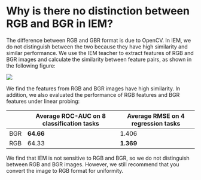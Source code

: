# Why is there no distinction between RGB and BGR in IEM?

The difference between RGB and GBR format is due to OpenCV. In IEM, we do not distinguish between the two because they have high similarity and similar performance. We use the IEM teacher to extract features of RGB and BGR images and calculate the similarity between feature pairs, as shown in the following figure:

![](https://github.com/HongxinXiang/IEM/tree/main/assets/similarity_RGB_BGR/similarity.png)

We find the features from RGB and BGR images have high similarity. In addition, we also evaluated the performance of RGB features and BGR features under linear probing:

|      | Average ROC-AUC on 8 classification tasks | Average RMSE on 4 regression tasks |
| ---- | ----------------------------------------- | ---------------------------------- |
| BGR  | **64.66**                                 | 1.406                              |
| RGB  | 64.33                                     | **1.369**                          |

We find that IEM is not sensitive to RGB and BGR, so we do not distinguish between RGB and BGR images. However, we still recommend that you convert the image to RGB format for uniformity.

